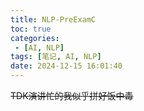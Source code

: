 ```yaml
---
title: NLP-PreExamC
toc: true
categories:
 - [AI, NLP]
tags: [笔记, AI, NLP]
date: 2024-12-15 16:01:40
---
```


~~TDK演讲忙的我似乎拼好饭中毒~~

<!-- more -->
